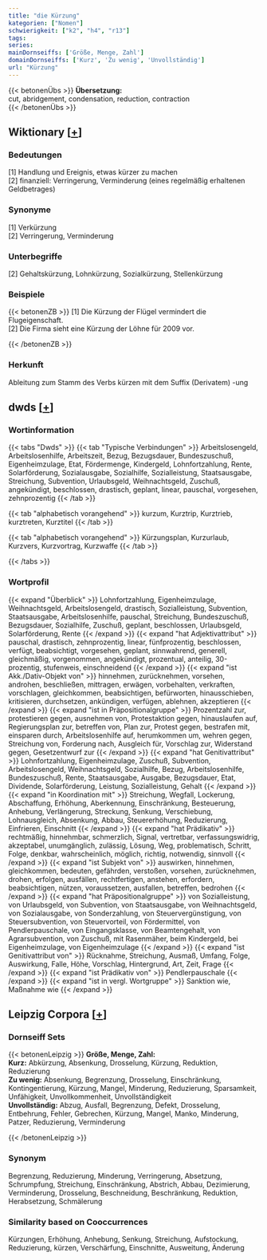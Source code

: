 ```yaml
---
title: "die Kürzung"
kategorien: ["Nomen"]
schwierigkeit: ["k2", "h4", "r13"]
tags:
series:
mainDornseiffs: ['Größe, Menge, Zahl']
domainDornseiffs: ['Kurz', 'Zu wenig', 'Unvollständig']
url: "Kürzung"
---
```


{{< betonenÜbs >}}
**Übersetzung:**  
cut, abridgement, condensation, reduction, contraction  
{{< /betonenÜbs >}}

## Wiktionary [[+](https://de.wiktionary.org/wiki/Kürzung)]

### Bedeutungen
[1] Handlung und Ereignis, etwas kürzer zu machen  
[2] finanziell: Verringerung, Verminderung (eines regelmäßig erhaltenen Geldbetrages)  

### Synonyme
[1] Verkürzung  
[2] Verringerung, Verminderung  

### Unterbegriffe
[2] Gehaltskürzung, Lohnkürzung, Sozialkürzung, Stellenkürzung  

### Beispiele
{{< betonenZB >}}
[1] Die Kürzung der Flügel vermindert die Flugeigenschaft.  
[2] Die Firma sieht eine Kürzung der Löhne für 2009 vor.  

{{< /betonenZB >}}
### Herkunft
Ableitung zum Stamm des Verbs kürzen mit dem Suffix (Derivatem) -ung  



## dwds [[+](https://www.dwds.de/wb/Kürzung)]

### Wortinformation
{{< tabs "Dwds" >}}
{{< tab "Typische Verbindungen" >}}
Arbeitslosengeld, Arbeitslosenhilfe, Arbeitszeit, Bezug, Bezugsdauer, Bundeszuschuß, Eigenheimzulage, Etat, Fördermenge, Kindergeld, Lohnfortzahlung, Rente, Solarförderung, Sozialausgabe, Sozialhilfe, Sozialleistung, Staatsausgabe, Streichung, Subvention, Urlaubsgeld, Weihnachtsgeld, Zuschuß, angekündigt, beschlossen, drastisch, geplant, linear, pauschal, vorgesehen, zehnprozentig
{{< /tab >}}

{{< tab "alphabetisch vorangehend" >}}
kurzum, Kurztrip, Kurztrieb, kurztreten, Kurztitel
{{< /tab >}}

{{< tab "alphabetisch vorangehend" >}}
Kürzungsplan, Kurzurlaub, Kurzvers, Kurzvortrag, Kurzwaffe
{{< /tab >}}

{{< /tabs >}}

### Wortprofil
{{< expand "Überblick" >}} Lohnfortzahlung, Eigenheimzulage, Weihnachtsgeld, Arbeitslosengeld, drastisch, Sozialleistung, Subvention, Staatsausgabe, Arbeitslosenhilfe, pauschal, Streichung, Bundeszuschuß, Bezugsdauer, Sozialhilfe, Zuschuß, geplant, beschlossen, Urlaubsgeld, Solarförderung, Rente {{< /expand >}}
{{< expand "hat Adjektivattribut" >}} pauschal, drastisch, zehnprozentig, linear, fünfprozentig, beschlossen, verfügt, beabsichtigt, vorgesehen, geplant, sinnwahrend, generell, gleichmäßig, vorgenommen, angekündigt, prozentual, anteilig, 30-prozentig, stufenweis, einschneidend {{< /expand >}}
{{< expand "ist Akk./Dativ-Objekt von" >}} hinnehmen, zurücknehmen, vorsehen, androhen, beschließen, mittragen, erwägen, vorbehalten, verkraften, vorschlagen, gleichkommen, beabsichtigen, befürworten, hinausschieben, kritisieren, durchsetzen, ankündigen, verfügen, ablehnen, akzeptieren {{< /expand >}}
{{< expand "ist in Präpositionalgruppe" >}} Prozentzahl zur, protestieren gegen, ausnehmen von, Protestaktion gegen, hinauslaufen auf, Regierungsplan zur, betreffen von, Plan zur, Protest gegen, bestrafen mit, einsparen durch, Arbeitslosenhilfe auf, herumkommen um, wehren gegen, Streichung von, Forderung nach, Ausgleich für, Vorschlag zur, Widerstand gegen, Gesetzentwurf zur {{< /expand >}}
{{< expand "hat Genitivattribut" >}} Lohnfortzahlung, Eigenheimzulage, Zuschuß, Subvention, Arbeitslosengeld, Weihnachtsgeld, Sozialhilfe, Bezug, Arbeitslosenhilfe, Bundeszuschuß, Rente, Staatsausgabe, Ausgabe, Bezugsdauer, Etat, Dividende, Solarförderung, Leistung, Sozialleistung, Gehalt {{< /expand >}}
{{< expand "in Koordination mit" >}} Streichung, Wegfall, Lockerung, Abschaffung, Erhöhung, Aberkennung, Einschränkung, Besteuerung, Anhebung, Verlängerung, Streckung, Senkung, Verschiebung, Lohnausgleich, Absenkung, Abbau, Steuererhöhung, Reduzierung, Einfrieren, Einschnitt {{< /expand >}}
{{< expand "hat Prädikativ" >}} rechtmäßig, hinnehmbar, schmerzlich, Signal, vertretbar, verfassungswidrig, akzeptabel, unumgänglich, zulässig, Lösung, Weg, problematisch, Schritt, Folge, denkbar, wahrscheinlich, möglich, richtig, notwendig, sinnvoll {{< /expand >}}
{{< expand "ist Subjekt von" >}} auswirken, hinnehmen, gleichkommen, bedeuten, gefährden, verstoßen, vorsehen, zurücknehmen, drohen, erfolgen, ausfällen, rechtfertigen, anstehen, erfordern, beabsichtigen, nützen, voraussetzen, ausfallen, betreffen, bedrohen {{< /expand >}}
{{< expand "hat Präpositionalgruppe" >}} von Sozialleistung, von Urlaubsgeld, von Subvention, von Staatsausgabe, von Weihnachtsgeld, von Sozialausgabe, von Sonderzahlung, von Steuervergünstigung, von Steuersubvention, von Steuervorteil, von Fördermittel, von Pendlerpauschale, von Eingangsklasse, von Beamtengehalt, von Agrarsubvention, von Zuschuß, mit Rasenmäher, beim Kindergeld, bei Eigenheimzulage, von Eigenheimzulage {{< /expand >}}
{{< expand "ist Genitivattribut von" >}} Rücknahme, Streichung, Ausmaß, Umfang, Folge, Auswirkung, Falle, Höhe, Vorschlag, Hintergrund, Art, Zeit, Frage {{< /expand >}}
{{< expand "ist Prädikativ von" >}} Pendlerpauschale {{< /expand >}}
{{< expand "ist in vergl. Wortgruppe" >}} Sanktion wie, Maßnahme wie {{< /expand >}}

## Leipzig Corpora [[+](https://corpora.uni-leipzig.de/en/res?word=Kürzung&corpusId=deu_newscrawl-public_2018)]

### Dornseiff Sets
{{< betonenLeipzig >}}
**Größe, Menge, Zahl:**  
**Kurz:** Abkürzung, Absenkung, Drosselung, Kürzung, Reduktion, Reduzierung  
**Zu wenig:** Absenkung, Begrenzung, Drosselung, Einschränkung, Kontingentierung, Kürzung, Mangel, Minderung, Reduzierung, Sparsamkeit, Unfähigkeit, Unvollkommenheit, Unvollständigkeit  
**Unvollständig:** Abzug, Ausfall, Begrenzung, Defekt, Drosselung, Entbehrung, Fehler, Gebrechen, Kürzung, Mangel, Manko, Minderung, Patzer, Reduzierung, Verminderung  

{{< /betonenLeipzig >}}

### Synonym
Begrenzung, Reduzierung, Minderung, Verringerung, Absetzung, Schrumpfung, Streichung, Einschränkung, Abstrich, Abbau, Dezimierung, Verminderung, Drosselung, Beschneidung, Beschränkung, Reduktion, Herabsetzung, Schmälerung


### Similarity based on Cooccurrences
Kürzungen, Erhöhung, Anhebung, Senkung, Streichung, Aufstockung, Reduzierung, kürzen, Verschärfung, Einschnitte, Ausweitung, Änderung

